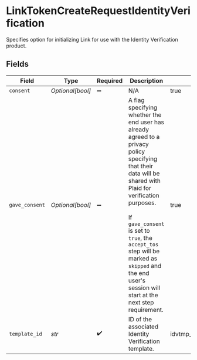# LinkTokenCreateRequestIdentityVerification

Specifies option for initializing Link for use with the Identity Verification product.


## Fields

| Field                                                                                                                                                                                                                                                                                                                    | Type                                                                                                                                                                                                                                                                                                                     | Required                                                                                                                                                                                                                                                                                                                 | Description                                                                                                                                                                                                                                                                                                              | Example                                                                                                                                                                                                                                                                                                                  |
| ------------------------------------------------------------------------------------------------------------------------------------------------------------------------------------------------------------------------------------------------------------------------------------------------------------------------ | ------------------------------------------------------------------------------------------------------------------------------------------------------------------------------------------------------------------------------------------------------------------------------------------------------------------------ | ------------------------------------------------------------------------------------------------------------------------------------------------------------------------------------------------------------------------------------------------------------------------------------------------------------------------ | ------------------------------------------------------------------------------------------------------------------------------------------------------------------------------------------------------------------------------------------------------------------------------------------------------------------------ | ------------------------------------------------------------------------------------------------------------------------------------------------------------------------------------------------------------------------------------------------------------------------------------------------------------------------ |
| `consent`                                                                                                                                                                                                                                                                                                                | *Optional[bool]*                                                                                                                                                                                                                                                                                                         | :heavy_minus_sign:                                                                                                                                                                                                                                                                                                       | N/A                                                                                                                                                                                                                                                                                                                      | true                                                                                                                                                                                                                                                                                                                     |
| `gave_consent`                                                                                                                                                                                                                                                                                                           | *Optional[bool]*                                                                                                                                                                                                                                                                                                         | :heavy_minus_sign:                                                                                                                                                                                                                                                                                                       | A flag specifying whether the end user has already agreed to a privacy policy specifying that their data will be shared with Plaid for verification purposes.<br/><br/>If `gave_consent` is set to `true`, the `accept_tos` step will be marked as `skipped` and the end user's session will start at the next step requirement. | true                                                                                                                                                                                                                                                                                                                     |
| `template_id`                                                                                                                                                                                                                                                                                                            | *str*                                                                                                                                                                                                                                                                                                                    | :heavy_check_mark:                                                                                                                                                                                                                                                                                                       | ID of the associated Identity Verification template.                                                                                                                                                                                                                                                                     | idvtmp_4FrXJvfQU3zGUR                                                                                                                                                                                                                                                                                                    |